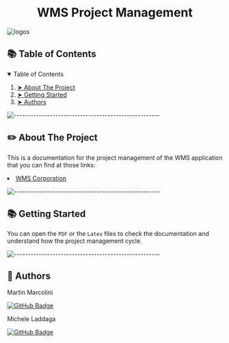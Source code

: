 
<h1 align="center"> WMS Project Management</h1>

<img src="https://skillicons.dev/icons?i=latex" alt="logos" />


<!-- TABLE OF CONTENTS -->
<h2 id="table-of-contents">📚 Table of Contents</h2>

<details open="open">
  <summary>Table of Contents</summary>
  <ol>
    <li><a href="#about-the-project"> ➤ About The Project</a></li>
    <li><a href="#getting-started"> ➤ Getting Started</a></li>
    <li><a href="#authors"> ➤ Authors</a></li>
  </ol>
</details>

![-----------------------------------------------------](https://raw.githubusercontent.com/andreasbm/readme/master/assets/lines/rainbow.png)

<!-- ABOUT THE PROJECT -->
<h2 id="about-the-project">✏️ About The Project</h2>

<p align="justify"> 
This is a documentation for the project management of the WMS application that you can find at those links: 
  <li>
  <a href="https://github.com/WMS-Corporation" target="_blank">WMS Corporation</a>
  </li>
</p>

![-----------------------------------------------------](https://raw.githubusercontent.com/andreasbm/readme/master/assets/lines/rainbow.png)

<!-- GETTING STARTED -->
<h2 id="getting-started">📚 Getting Started</h2>

You can open the `PDF` or the `Latex` files to check the documentation and understand how the project management cycle.

![-----------------------------------------------------](https://raw.githubusercontent.com/andreasbm/readme/master/assets/lines/rainbow.png)


<!-- Authors -->
<h2 id="authors">📜 Authors</h2>

Martin Marcolini

[![GitHub Badge](https://img.shields.io/badge/GitHub-100000?style=for-the-badge&logo=github&logoColor=white)](https://github.com/martin0075)

Michele Laddaga

[![GitHub Badge](https://img.shields.io/badge/GitHub-100000?style=for-the-badge&logo=github&logoColor=white)](https://github.com/MichLadd)

